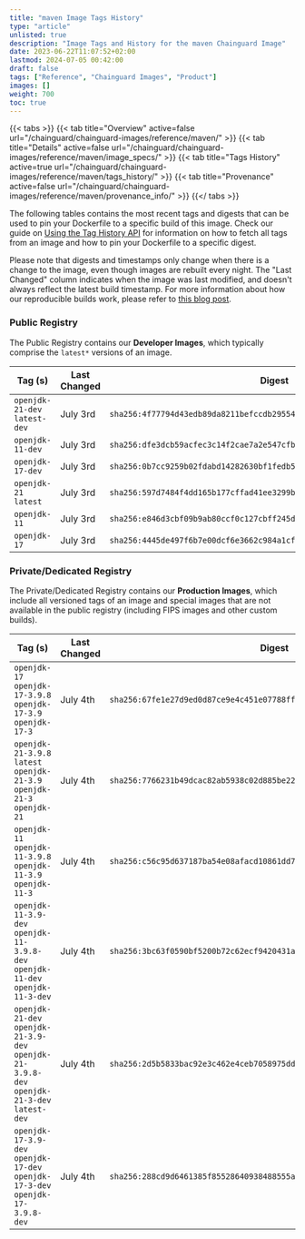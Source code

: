 ```yaml
---
title: "maven Image Tags History"
type: "article"
unlisted: true
description: "Image Tags and History for the maven Chainguard Image"
date: 2023-06-22T11:07:52+02:00
lastmod: 2024-07-05 00:42:00
draft: false
tags: ["Reference", "Chainguard Images", "Product"]
images: []
weight: 700
toc: true
---
```


{{< tabs >}}
{{< tab title="Overview" active=false url="/chainguard/chainguard-images/reference/maven/" >}}
{{< tab title="Details" active=false url="/chainguard/chainguard-images/reference/maven/image_specs/" >}}
{{< tab title="Tags History" active=true url="/chainguard/chainguard-images/reference/maven/tags_history/" >}}
{{< tab title="Provenance" active=false url="/chainguard/chainguard-images/reference/maven/provenance_info/" >}}
{{</ tabs >}}

The following tables contains the most recent tags and digests that can be used to pin your Dockerfile to a specific build of this image. Check our guide on [Using the Tag History API](/chainguard/chainguard-images/using-the-tag-history-api/) for information on how to fetch all tags from an image and how to pin your Dockerfile to a specific digest.

Please note that digests and timestamps only change when there is a change to the image, even though images are rebuilt every night. The "Last Changed" column indicates when the image was last modified, and doesn't always reflect the latest build timestamp. For more information about how our reproducible builds work, please refer to [this blog post](https://www.chainguard.dev/unchained/reproducing-chainguards-reproducible-image-builds).

### Public Registry
The Public Registry contains our **Developer Images**, which typically comprise the `latest*` versions of an image.

| Tag (s)                        | Last Changed | Digest                                                                    |
|--------------------------------|--------------|---------------------------------------------------------------------------|
|  `openjdk-21-dev` `latest-dev` | July 3rd     | `sha256:4f77794d43edb89da8211befccdb29554b3610f5fa5e7d070b6c0fc037ebed02` |
|  `openjdk-11-dev`              | July 3rd     | `sha256:dfe3dcb59acfec3c14f2cae7a2e547cfbbe685b91b05b7cebc2b34ea70102679` |
|  `openjdk-17-dev`              | July 3rd     | `sha256:0b7cc9259b02fdabd14282630bf1fedb5aaa3f4b8a8e8d45c31e70e0ee6e6778` |
|  `openjdk-21` `latest`         | July 3rd     | `sha256:597d7484f4dd165b177cffad41ee3299bcb363c4308ee912944c42612eb70247` |
|  `openjdk-11`                  | July 3rd     | `sha256:e846d3cbf09b9ab80ccf0c127cbff245dfa9d20ad223acf047aefc78bf60b3f9` |
|  `openjdk-17`                  | July 3rd     | `sha256:4445de497f6b7e00dcf6e3662c984a1cffc30401b1990a98a0ada39f0d403c0f` |


### Private/Dedicated Registry
The Private/Dedicated Registry contains our **Production Images**, which include all versioned tags of an image and special images that are not available in the public registry (including FIPS images and other custom builds).

| Tag (s)                                                                                       | Last Changed | Digest                                                                    |
|-----------------------------------------------------------------------------------------------|--------------|---------------------------------------------------------------------------|
|  `openjdk-17` `openjdk-17-3.9.8` `openjdk-17-3.9` `openjdk-17-3`                              | July 4th     | `sha256:67fe1e27d9ed0d87ce9e4c451e07788ff7afe2d45b6324646add4f63e3608912` |
|  `openjdk-21-3.9.8` `latest` `openjdk-21-3.9` `openjdk-21-3` `openjdk-21`                     | July 4th     | `sha256:7766231b49dcac82ab5938c02d885be224434dfae47f329495a7cd65e49a7b83` |
|  `openjdk-11` `openjdk-11-3.9.8` `openjdk-11-3.9` `openjdk-11-3`                              | July 4th     | `sha256:c56c95d637187ba54e08afacd10861dd784f6aa30f653b9069ff427edce42fcc` |
|  `openjdk-11-3.9-dev` `openjdk-11-3.9.8-dev` `openjdk-11-dev` `openjdk-11-3-dev`              | July 4th     | `sha256:3bc63f0590bf5200b72c62ecf9420431a0d4df70afc0d12ff3e76b8c2219e8a2` |
|  `openjdk-21-dev` `openjdk-21-3.9-dev` `openjdk-21-3.9.8-dev` `openjdk-21-3-dev` `latest-dev` | July 4th     | `sha256:2d5b5833bac92e3c462e4ceb7058975dd0659d2460d5347d5e9e47f6f16397a7` |
|  `openjdk-17-3.9-dev` `openjdk-17-dev` `openjdk-17-3-dev` `openjdk-17-3.9.8-dev`              | July 4th     | `sha256:288cd9d6461385f85528640938488555a069101205ee72cce717e87781af1176` |

